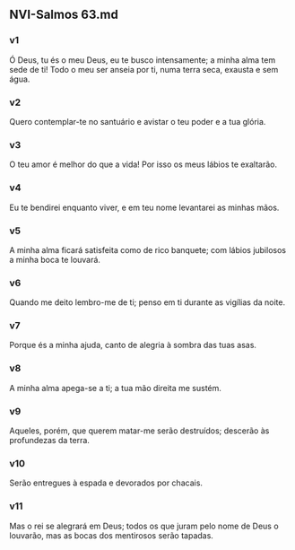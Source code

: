 ## NVI-Salmos 63.md
### v1
 Ó Deus, tu és o meu Deus, eu te busco intensamente; a minha alma tem sede de ti! Todo o meu ser anseia por ti, numa terra seca, exausta e sem água.
### v2
 Quero contemplar-te no santuário e avistar o teu poder e a tua glória.
### v3
 O teu amor é melhor do que a vida! Por isso os meus lábios te exaltarão.
### v4
 Eu te bendirei enquanto viver, e em teu nome levantarei as minhas mãos.
### v5
 A minha alma ficará satisfeita como de rico banquete; com lábios jubilosos a minha boca te louvará.
### v6
 Quando me deito lembro-me de ti; penso em ti durante as vigílias da noite.
### v7
 Porque és a minha ajuda, canto de alegria à sombra das tuas asas.
### v8
 A minha alma apega-se a ti; a tua mão direita me sustém.
### v9
 Aqueles, porém, que querem matar-me serão destruídos; descerão às profundezas da terra.
### v10
 Serão entregues à espada e devorados por chacais.
### v11
 Mas o rei se alegrará em Deus; todos os que juram pelo nome de Deus o louvarão, mas as bocas dos mentirosos serão tapadas.
